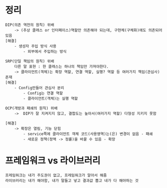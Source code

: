  


# 정리

    DIP(의존 역전의 원칙) 위배
        -> (추상 클래스 or 인터페이스)역할만 의존해야 되는데, 구현체(구체화)에도 의존되어 있음
    [해결]
        - 생성자 주입 방식 사용
            - 외부에서 주입하는 방식

    SRP(단일 책임의 원칙) 위배
        다른 말 표현 : 한 클래스는 하나의 책임만 가져야한다.
        -> 클라이언트(객체)는 확장 역할, 연결 역할, 실행? 역할 등 여러가지 책임(관심사) 존재
    [해결]
        - Config만들어 관심사 분리
            - Config는 연결 역할
            - 클라이언트(객체)는 실행 역할

    OCP(개방과 패쇄의 원칙) 위배
        ->  DIP가 잘 지켜지지 않고, 결합도는 높아서(여러가지 역할) 다형성 지키지 못함

    [해결]
        -> 확장은 열림, 기능 닫힘
            - service쪽에 클라이언트 객체 코드(사용영역)는(은) 변경이 없음 - 패쇄
            - 새로운 정책(정액 -> 정률)을 바꿀 수 있음 - 확장

        

# 프레임워크 vs 라이브러리

    프레임워크는 내가 주도권이 없고, 프레임워크가 알아서 해줌
    라이브러리는 내가 해야함, 내가 말들고 넣고 결과값 뽑고 내가 다 해야하는 것

     
        